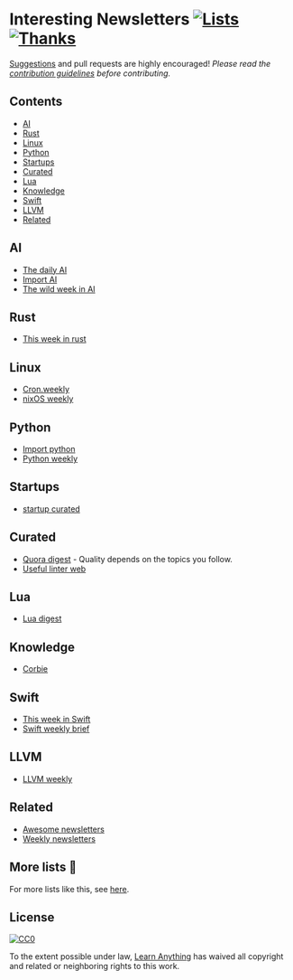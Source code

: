 # Interesting Newsletters [![Lists](https://img.shields.io/badge/More%20Lists-🔖-blue.svg)](https://github.com/learn-anything/learn-anything/wiki/Curated-Lists) [![Thanks](https://img.shields.io/badge/Say%20Thanks-💗-ff69b4.svg)](https://www.patreon.com/learnanything)
[Suggestions](../../issues/) and pull requests are highly encouraged! *Please read the [contribution guidelines](contributing.md) before contributing.*

## Contents
- [AI](#ai)
- [Rust](#rust)
- [Linux](#linux)
- [Python](#python)
- [Startups](#startups)
- [Curated](#curated)
- [Lua](#lua)
- [Knowledge](#knowledge)
- [Swift](#swift)
- [LLVM](#llvm)
- [Related](#related)

## AI
- [The daily AI](http://thedaily.ai/)
- [Import AI](https://jack-clark.net/import-ai/)
- [The wild week in AI](https://www.getrevue.co/profile/wildml)

## Rust
- [This week in rust](https://this-week-in-rust.org/)

## Linux
- [Cron.weekly](https://www.cronweekly.com/)
- [nixOS weekly](http://weekly.nixos.org/)

## Python
- [Import python](http://importpython.com/newsletter/)
- [Python weekly](https://www.pythonweekly.com/)

## Startups
- [startup curated](https://startup.curated.co/)

## Curated
- [Quora digest](https://www.quora.com/topic/Quora-Weekly-Digest) - Quality depends on the topics you follow.
- [Useful linter web](http://usefulinterweb.com/)

## Lua
- [Lua digest](http://luadigest.immortalin.com/)

## Knowledge
- [Corbie](http://www.thecorbie.com/)

## Swift
- [This week in Swift](https://swiftnews.curated.co/issues/124)
- [Swift weekly brief](https://swiftweekly.github.io/issue-61/)

## LLVM
- [LLVM weekly](http://llvmweekly.org)

## Related
- [Awesome newsletters](https://github.com/vredniy/awesome-newsletters)
- [Weekly newsletters](https://github.com/webpro/awesome-newsletters)

## More lists 📝
For more lists like this, see [here](https://github.com/learn-anything/learn-anything/wiki/Curated-Lists).

## License
[![CC0](http://mirrors.creativecommons.org/presskit/buttons/88x31/svg/cc-zero.svg)](https://creativecommons.org/publicdomain/zero/1.0/)

To the extent possible under law, [Learn Anything](https://learn-anything.xyz) has waived all copyright and related or neighboring rights to this work.
